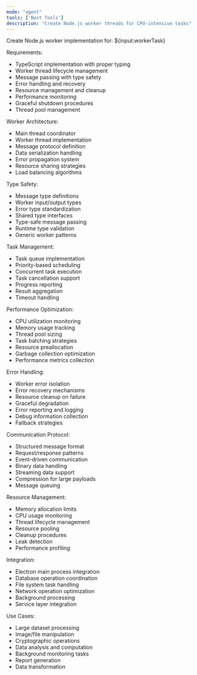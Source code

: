 ```yaml
---
mode: "agent"
tools: ['Best Tools']
description: "Create Node.js worker threads for CPU-intensive tasks"
---
```


Create Node.js worker implementation for: ${input:workerTask}

Requirements:

- TypeScript implementation with proper typing
- Worker thread lifecycle management
- Message passing with type safety
- Error handling and recovery
- Resource management and cleanup
- Performance monitoring
- Graceful shutdown procedures
- Thread pool management

Worker Architecture:

- Main thread coordinator
- Worker thread implementation
- Message protocol definition
- Data serialization handling
- Error propagation system
- Resource sharing strategies
- Load balancing algorithms

Type Safety:

- Message type definitions
- Worker input/output types
- Error type standardization
- Shared type interfaces
- Type-safe message passing
- Runtime type validation
- Generic worker patterns

Task Management:

- Task queue implementation
- Priority-based scheduling
- Concurrent task execution
- Task cancellation support
- Progress reporting
- Result aggregation
- Timeout handling

Performance Optimization:

- CPU utilization monitoring
- Memory usage tracking
- Thread pool sizing
- Task batching strategies
- Resource preallocation
- Garbage collection optimization
- Performance metrics collection

Error Handling:

- Worker error isolation
- Error recovery mechanisms
- Resource cleanup on failure
- Graceful degradation
- Error reporting and logging
- Debug information collection
- Fallback strategies

Communication Protocol:

- Structured message format
- Request/response patterns
- Event-driven communication
- Binary data handling
- Streaming data support
- Compression for large payloads
- Message queuing

Resource Management:

- Memory allocation limits
- CPU usage monitoring
- Thread lifecycle management
- Resource pooling
- Cleanup procedures
- Leak detection
- Performance profiling

Integration:

- Electron main process integration
- Database operation coordination
- File system task handling
- Network operation optimization
- Background processing
- Service layer integration

Use Cases:

- Large dataset processing
- Image/file manipulation
- Cryptographic operations
- Data analysis and computation
- Background monitoring tasks
- Report generation
- Data transformation
